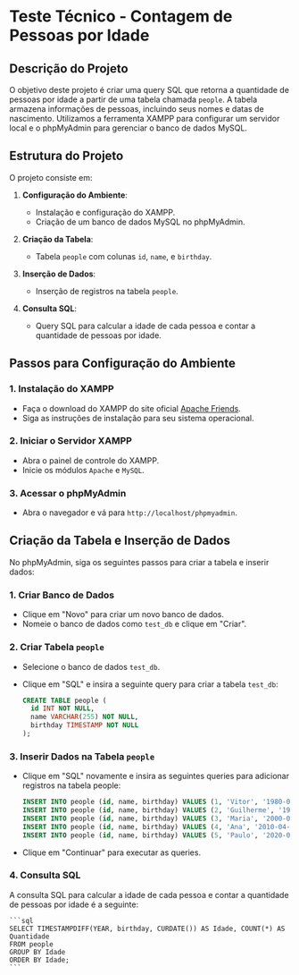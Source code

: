 # Teste Técnico - Contagem de Pessoas por Idade

## Descrição do Projeto

O objetivo deste projeto é criar uma query SQL que retorna a quantidade de pessoas por idade a partir de uma tabela chamada `people`. A tabela armazena informações de pessoas, incluindo seus nomes e datas de nascimento. Utilizamos a ferramenta XAMPP para configurar um servidor local e o phpMyAdmin para gerenciar o banco de dados MySQL.

## Estrutura do Projeto

O projeto consiste em:

1. **Configuração do Ambiente**:

   - Instalação e configuração do XAMPP.
   - Criação de um banco de dados MySQL no phpMyAdmin.

2. **Criação da Tabela**:

   - Tabela `people` com colunas `id`, `name`, e `birthday`.

3. **Inserção de Dados**:

   - Inserção de registros na tabela `people`.

4. **Consulta SQL**:
   - Query SQL para calcular a idade de cada pessoa e contar a quantidade de pessoas por idade.

## Passos para Configuração do Ambiente

### 1. Instalação do XAMPP

- Faça o download do XAMPP do site oficial [Apache Friends](https://www.apachefriends.org/index.html).
- Siga as instruções de instalação para seu sistema operacional.

### 2. Iniciar o Servidor XAMPP

- Abra o painel de controle do XAMPP.
- Inicie os módulos `Apache` e `MySQL`.

### 3. Acessar o phpMyAdmin

- Abra o navegador e vá para `http://localhost/phpmyadmin`.

## Criação da Tabela e Inserção de Dados

No phpMyAdmin, siga os seguintes passos para criar a tabela e inserir dados:

### 1. Criar Banco de Dados

- Clique em "Novo" para criar um novo banco de dados.
- Nomeie o banco de dados como `test_db` e clique em "Criar".

### 2. Criar Tabela `people`

- Selecione o banco de dados `test_db`.
- Clique em "SQL" e insira a seguinte query para criar a tabela `test_db`:

  ```sql
  CREATE TABLE people (
    id INT NOT NULL,
    name VARCHAR(255) NOT NULL,
    birthday TIMESTAMP NOT NULL
  );
  ```

### 3. Inserir Dados na Tabela `people`

- Clique em "SQL" novamente e insira as seguintes queries para adicionar registros na tabela people:
  ```sql
  INSERT INTO people (id, name, birthday) VALUES (1, 'Vitor', '1980-01-10');
  INSERT INTO people (id, name, birthday) VALUES (2, 'Guilherme', '1990-02-02');
  INSERT INTO people (id, name, birthday) VALUES (3, 'Maria', '2000-03-06');
  INSERT INTO people (id, name, birthday) VALUES (4, 'Ana', '2010-04-05');
  INSERT INTO people (id, name, birthday) VALUES (5, 'Paulo', '2020-05-06');
  ```
- Clique em "Continuar" para executar as queries.

### 4. Consulta SQL

A consulta SQL para calcular a idade de cada pessoa e contar a quantidade de pessoas por idade é a seguinte:

    ```sql
    SELECT TIMESTAMPDIFF(YEAR, birthday, CURDATE()) AS Idade, COUNT(*) AS Quantidade
    FROM people
    GROUP BY Idade
    ORDER BY Idade;
    ```
